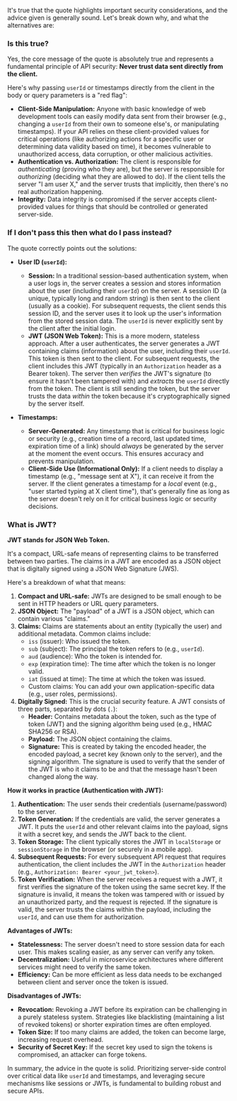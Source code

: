 It's true that the quote highlights important security considerations, and the advice given is generally sound. Let's break down why, and what the alternatives are:

### Is this true?

Yes, the core message of the quote is absolutely true and represents a fundamental principle of API security: **Never trust data sent directly from the client.**

Here's why passing `userId` or timestamps directly from the client in the body or query parameters is a "red flag":

* **Client-Side Manipulation:** Anyone with basic knowledge of web development tools can easily modify data sent from their browser (e.g., changing a `userId` from their own to someone else's, or manipulating timestamps). If your API relies on these client-provided values for critical operations (like authorizing actions for a specific user or determining data validity based on time), it becomes vulnerable to unauthorized access, data corruption, or other malicious activities.
* **Authentication vs. Authorization:** The client is responsible for *authenticating* (proving who they are), but the server is responsible for *authorizing* (deciding what they are allowed to do). If the client tells the server "I am user X," and the server trusts that implicitly, then there's no real authorization happening.
* **Integrity:** Data integrity is compromised if the server accepts client-provided values for things that should be controlled or generated server-side.

### If I don't pass this then what do I pass instead?

The quote correctly points out the solutions:

* **User ID (`userId`):**
    * **Session:** In a traditional session-based authentication system, when a user logs in, the server creates a session and stores information about the user (including their `userId`) on the server. A session ID (a unique, typically long and random string) is then sent to the client (usually as a cookie). For subsequent requests, the client sends this session ID, and the server uses it to look up the user's information from the stored session data. The `userId` is never explicitly sent by the client after the initial login.
    * **JWT (JSON Web Token):** This is a more modern, stateless approach. After a user authenticates, the server generates a JWT containing claims (information) about the user, including their `userId`. This token is then sent to the client. For subsequent requests, the client includes this JWT (typically in an `Authorization` header as a Bearer token). The server then *verifies* the JWT's signature (to ensure it hasn't been tampered with) and *extracts* the `userId` directly from the token. The client is still sending the token, but the server trusts the data *within* the token because it's cryptographically signed by the server itself.

* **Timestamps:**
    * **Server-Generated:** Any timestamp that is critical for business logic or security (e.g., creation time of a record, last updated time, expiration time of a link) should *always* be generated by the server at the moment the event occurs. This ensures accuracy and prevents manipulation.
    * **Client-Side Use (Informational Only):** If a client needs to display a timestamp (e.g., "message sent at X"), it can receive it from the server. If the client generates a timestamp for a *local* event (e.g., "user started typing at X client time"), that's generally fine as long as the server doesn't rely on it for critical business logic or security decisions.

### What is JWT?

**JWT stands for JSON Web Token.**

It's a compact, URL-safe means of representing claims to be transferred between two parties. The claims in a JWT are encoded as a JSON object that is digitally signed using a JSON Web Signature (JWS).

Here's a breakdown of what that means:

1.  **Compact and URL-safe:** JWTs are designed to be small enough to be sent in HTTP headers or URL query parameters.
2.  **JSON Object:** The "payload" of a JWT is a JSON object, which can contain various "claims."
3.  **Claims:** Claims are statements about an entity (typically the user) and additional metadata. Common claims include:
    * `iss` (issuer): Who issued the token.
    * `sub` (subject): The principal the token refers to (e.g., `userId`).
    * `aud` (audience): Who the token is intended for.
    * `exp` (expiration time): The time after which the token is no longer valid.
    * `iat` (issued at time): The time at which the token was issued.
    * Custom claims: You can add your own application-specific data (e.g., user roles, permissions).
4.  **Digitally Signed:** This is the crucial security feature. A JWT consists of three parts, separated by dots (`.`):
    * **Header:** Contains metadata about the token, such as the type of token (JWT) and the signing algorithm being used (e.g., HMAC SHA256 or RSA).
    * **Payload:** The JSON object containing the claims.
    * **Signature:** This is created by taking the encoded header, the encoded payload, a secret key (known only to the server), and the signing algorithm. The signature is used to verify that the sender of the JWT is who it claims to be and that the message hasn't been changed along the way.

**How it works in practice (Authentication with JWT):**

1.  **Authentication:** The user sends their credentials (username/password) to the server.
2.  **Token Generation:** If the credentials are valid, the server generates a JWT. It puts the `userId` and other relevant claims into the payload, signs it with a secret key, and sends the JWT back to the client.
3.  **Token Storage:** The client typically stores the JWT in `localStorage` or `sessionStorage` in the browser (or securely in a mobile app).
4.  **Subsequent Requests:** For every subsequent API request that requires authentication, the client includes the JWT in the `Authorization` header (e.g., `Authorization: Bearer <your_jwt_token>`).
5.  **Token Verification:** When the server receives a request with a JWT, it first verifies the signature of the token using the same secret key. If the signature is invalid, it means the token was tampered with or issued by an unauthorized party, and the request is rejected. If the signature is valid, the server trusts the claims within the payload, including the `userId`, and can use them for authorization.

**Advantages of JWTs:**

* **Statelessness:** The server doesn't need to store session data for each user. This makes scaling easier, as any server can verify any token.
* **Decentralization:** Useful in microservice architectures where different services might need to verify the same token.
* **Efficiency:** Can be more efficient as less data needs to be exchanged between client and server once the token is issued.

**Disadvantages of JWTs:**

* **Revocation:** Revoking a JWT before its expiration can be challenging in a purely stateless system. Strategies like blacklisting (maintaining a list of revoked tokens) or shorter expiration times are often employed.
* **Token Size:** If too many claims are added, the token can become large, increasing request overhead.
* **Security of Secret Key:** If the secret key used to sign the tokens is compromised, an attacker can forge tokens.

In summary, the advice in the quote is solid. Prioritizing server-side control over critical data like `userId` and timestamps, and leveraging secure mechanisms like sessions or JWTs, is fundamental to building robust and secure APIs.